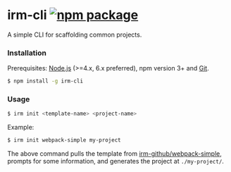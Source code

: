 # irm-cli  [![npm package](https://img.shields.io/npm/v/irm-cli.svg)](https://www.npmjs.com/package/irm-cli)

A simple CLI for scaffolding common projects.

### Installation

Prerequisites: [Node.js](https://nodejs.org/en/) (>=4.x, 6.x preferred), npm version 3+ and [Git](https://git-scm.com/).

``` bash
$ npm install -g irm-cli
```

### Usage

``` bash
$ irm init <template-name> <project-name>
```

Example:

``` bash
$ irm init webpack-simple my-project
```

The above command pulls the template from [irm-github/webpack-simple](https://github.com/irm-github/webpack-simple), prompts for some information, and generates the project at `./my-project/`.
